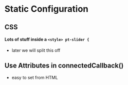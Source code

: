 # Static Configuration

## CSS
#### Lots of stuff inside a `<style> pt-slider {`
 - later we will split this off
 
## Use Attributes in connectedCallback()
 - easy to set from HTML 